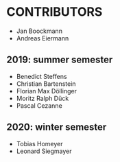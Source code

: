 # CONTRIBUTORS

* Jan Boockmann
* Andreas Eiermann

## 2019: summer semester 
* Benedict Steffens
* Christian Bartenstein
* Florian Max Döllinger
* Moritz Ralph Dück
* Pascal Cezanne

## 2020: winter semester
* Tobias Homeyer
* Leonard Siegmayer
